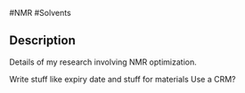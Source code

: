 #NMR #Solvents

## Description
Details of my research involving NMR optimization.



Write stuff like expiry date and stuff for materials
Use a CRM?